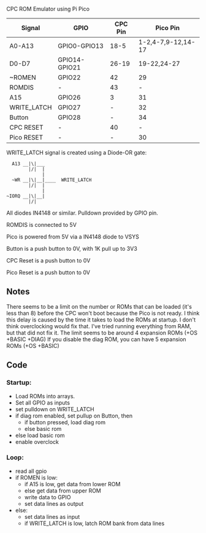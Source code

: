 CPC ROM Emulator using Pi Pico

|Signal     |GPIO         |CPC Pin|Pico Pin          |
|-----------|-------------|-------|------------------|
|A0-A13     |GPIO0-GPIO13 |18-5   |1-2,4-7,9-12,14-17|
|D0-D7      |GPIO14-GPIO21|26-19  |19-22,24-27       |
|~ROMEN     |GPIO22       |42     |29                |
|ROMDIS     |-            |43     |-                 |
|A15        |GPIO26       |3      |31|
|WRITE_LATCH|GPIO27       |-      |32|
|Button     |GPIO28       |-      |34|
|CPC RESET  |-            |40     |-|
|Pico RESET |-            |-      |30|


WRITE_LATCH signal is created using a Diode-OR gate:
```
  A13 __|\|___
        |/|  |
             |
  ~WR __|\|__|____  WRITE_LATCH
        |/|  |
             |
~IORQ __|\|__|
        |/|
```
All diodes IN4148 or similar. Pulldown provided by GPIO pin.

ROMDIS is connected to 5V

Pico is powered from 5V via a IN4148 diode to VSYS

Button is a push button to 0V, with 1K pull up to 3V3

CPC Reset is a push button to 0V

Pico Reset is a push button to 0V

## Notes

There seems to be a limit on the number or ROMs that can be loaded (it's less than 8) before the CPC won't boot because the Pico is not ready. I think this delay is caused by the time it takes to load the ROMs at startup. I don't think overclocking would fix that. 
I've tried running everything from RAM, but that did not fix it.
The limit seems to be around 4 expansion ROMs (+OS +BASIC +DIAG)
If you disable the diag ROM, you can have 5 expansion ROMs (+OS +BASIC)


## Code

### Startup: 
* Load ROMs into arrays.
* Set all GPIO as inputs
* set pulldown on WRITE_LATCH
* if diag rom enabled, set pullup on Button, then
  * if button pressed, load diag rom
  * else basic rom
* else load basic rom
* enable overclock

### Loop:
  - read all gpio
  - if ROMEN is low:
    - if A15 is low, get data from lower ROM
    - else get data from upper ROM
    - write data to GPIO
    - set data lines as output
  - else:
    - set data lines as input
    - if WRITE_LATCH is low, latch ROM bank from data lines



